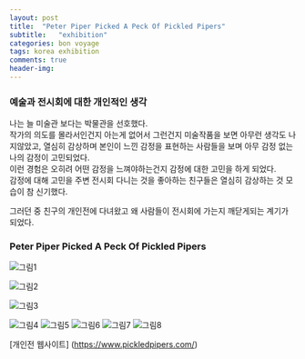```yaml
---
layout: post
title:  "Peter Piper Picked A Peck Of Pickled Pipers"
subtitle:   "exhibition"
categories: bon voyage
tags: korea exhibition
comments: true
header-img: 
---
```



### 예술과 전시회에 대한 개인적인 생각
  나는 늘 미술관 보다는 박물관을 선호했다.  
  작가의 의도를 몰라서인건지 아는게 없어서 그런건지 미술작품을 보면 아무런 생각도 나지않았고, 열심히 감상하며 본인이 느낀 감정을 표현하는 사람들을 보며 아무 감정 없는 나의 감정이 고민되었다.  
  이런 경험은 오히려 어떤 감정을 느껴야하는건지 감정에 대한 고민을 하게 되었다.  
  감정에 대해 고민을
   주변 전시회 다니는 것을 좋아하는 친구들은 열심히 감상하는 것 모습이 참 신기했다.      

  그러던 중 친구의 개인전에 다녀왔고 왜 사람들이 전시회에 가는지 깨닫게되는 계기가 되었다.


### Peter Piper Picked A Peck Of Pickled Pipers



![그림1](https://ataraxiady.github.io/assets/img/bonvoyage/korea/2020-09-20-exhibition-1.jpg)


  
![그림2](https://ataraxiady.github.io/assets/img/bonvoyage/korea/2020-09-20-exhibition-2.jpg)



![그림3](https://ataraxiady.github.io/assets/img/bonvoyage/korea/2020-09-20-exhibition-3.jpg)
    

![그림4](https://ataraxiady.github.io/assets/img/bonvoyage/korea/2020-09-20-exhibition-4.jpg)
![그림5](https://ataraxiady.github.io/assets/img/bonvoyage/korea/2020-09-20-exhibition-5.jpg)
![그림6](https://ataraxiady.github.io/assets/img/bonvoyage/korea/2020-09-20-exhibition-6.jpg)
![그림7](https://ataraxiady.github.io/assets/img/bonvoyage/korea/2020-09-20-exhibition-7.jpg)
![그림8](https://ataraxiady.github.io/assets/img/bonvoyage/korea/2020-09-20-exhibition-8.jpg)


[개인전 웹사이트] (https://www.pickledpipers.com/)

